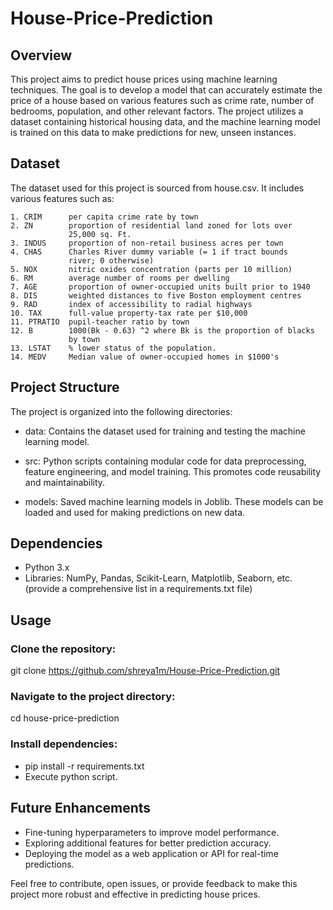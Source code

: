# House-Price-Prediction

## Overview
This project aims to predict house prices using machine learning techniques. The goal is to develop a model that can accurately estimate the price of a house based on various features such as crime rate, number of bedrooms, population, and other relevant factors. The project utilizes a dataset containing historical housing data, and the machine learning model is trained on this data to make predictions for new, unseen instances.

## Dataset
The dataset used for this project is sourced from house.csv. It includes various features such as:

    1. CRIM      per capita crime rate by town 
    2. ZN        proportion of residential land zoned for lots over 
                 25,000 sq. Ft.
    3. INDUS     proportion of non-retail business acres per town
    4. CHAS      Charles River dummy variable (= 1 if tract bounds 
                 river; 0 otherwise)
    5. NOX       nitric oxides concentration (parts per 10 million)
    6. RM        average number of rooms per dwelling
    7. AGE       proportion of owner-occupied units built prior to 1940
    8. DIS       weighted distances to five Boston employment centres
    9. RAD       index of accessibility to radial highways
    10. TAX      full-value property-tax rate per $10,000
    11. PTRATIO  pupil-teacher ratio by town
    12. B        1000(Bk - 0.63) ^2 where Bk is the proportion of blacks 
                 by town
    13. LSTAT    % lower status of the population.
    14. MEDV     Median value of owner-occupied homes in $1000's

## Project Structure
The project is organized into the following directories:

- data: Contains the dataset used for training and testing the machine learning model.

- src: Python scripts containing modular code for data preprocessing, feature engineering, and model training. This promotes code reusability and maintainability.

- models: Saved machine learning models in Joblib. These models can be loaded and used for making predictions on new data.

## Dependencies
- Python 3.x
- Libraries: NumPy, Pandas, Scikit-Learn, Matplotlib, Seaborn, etc. (provide a comprehensive list in a requirements.txt file)
## Usage
### Clone the repository:

git clone https://github.com/shreya1m/House-Price-Prediction.git
### Navigate to the project directory:
cd house-price-prediction
### Install dependencies:
- pip install -r requirements.txt
- Execute python script.

## Future Enhancements
- Fine-tuning hyperparameters to improve model performance.
- Exploring additional features for better prediction accuracy.
- Deploying the model as a web application or API for real-time predictions.


Feel free to contribute, open issues, or provide feedback to make this project more robust and effective in predicting house prices.





